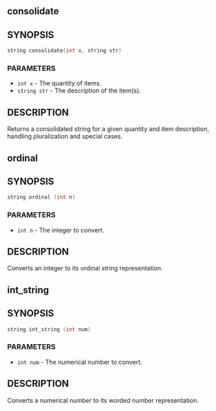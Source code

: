 ## consolidate

## SYNOPSIS

```c
string consolidate(int x, string str)
```

### PARAMETERS

* `int x` - The quantity of items.
* `string str` - The description of the item(s).

## DESCRIPTION

Returns a consolidated string for a given quantity and item
description, handling pluralization and special cases.

## ordinal

## SYNOPSIS

```c
string ordinal (int n)
```

### PARAMETERS

* `int n` - The integer to convert.

## DESCRIPTION

Converts an integer to its ordinal string representation.

## int_string

## SYNOPSIS

```c
string int_string (int num)
```

### PARAMETERS

* `int num` - The numerical number to convert.

## DESCRIPTION

Converts a numerical number to its worded number representation.


